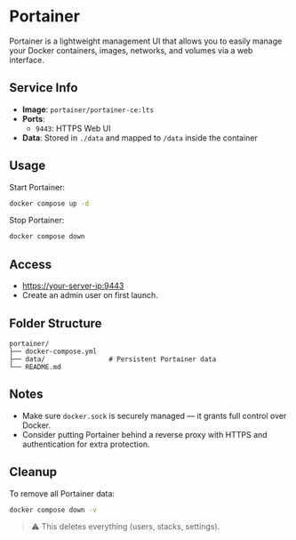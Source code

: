 # Portainer

Portainer is a lightweight management UI that allows you to easily manage your Docker containers, images, networks, and volumes via a web interface.

## Service Info

- **Image**: `portainer/portainer-ce:lts`
- **Ports**:
  - `9443`: HTTPS Web UI
- **Data**: Stored in `./data` and mapped to `/data` inside the container

## Usage

Start Portainer:

```bash
docker compose up -d
````

Stop Portainer:

```bash
docker compose down
```

## Access

* [https://your-server-ip:9443](https://your-server-ip:9443)
* Create an admin user on first launch.

## Folder Structure

```
portainer/
├── docker-compose.yml
├── data/                # Persistent Portainer data
└── README.md
```

## Notes

* Make sure `docker.sock` is securely managed — it grants full control over Docker.
* Consider putting Portainer behind a reverse proxy with HTTPS and authentication for extra protection.

## Cleanup

To remove all Portainer data:

```bash
docker compose down -v
```

> ⚠️ This deletes everything (users, stacks, settings).
